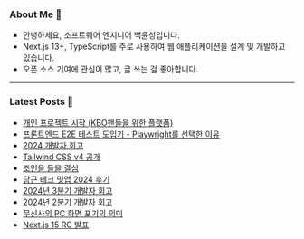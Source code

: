### About Me 👋
- 안녕하세요, 소프트웨어 엔지니어 백윤성입니다.
- Next.js 13+, TypeScript를 주로 사용하여 웹 애플리케이션을 설계 및 개발하고 있습니다.
- 오픈 소스 기여에 관심이 많고, 글 쓰는 걸 좋아합니다.

---

### Latest Posts 📰
- [개인 프로젝트 시작 (KBO팬들을 위한 플랫폼)](https://bysxx.tistory.com/63)
- [프론트엔드 E2E 테스트 도입기 - Playwright를 선택한 이유](https://bysxx.tistory.com/62)
- [2024 개발자 회고](https://bysxx.tistory.com/61)
- [Tailwind CSS v4 공개](https://bysxx.tistory.com/60)
- [조언을 들을 결심](https://bysxx.tistory.com/59)
- [당근 테크 밋업 2024 후기](https://bysxx.tistory.com/58)
- [2024년 3분기 개발자 회고](https://bysxx.tistory.com/57)
- [2024년 2분기 개발자 회고](https://bysxx.tistory.com/56)
- [무신사의 PC 화면 포기의 의미](https://bysxx.tistory.com/55)
- [Next.js 15 RC 발표](https://bysxx.tistory.com/54)